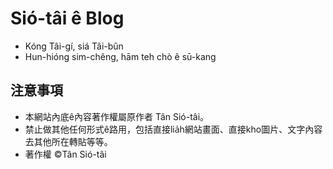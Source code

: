 # Sió-tâi ê Blog
* Kóng Tâi-gí, siá Tâi-bûn
* Hun-hióng sim-chêng, hām teh chò ê sū-kang

## 注意事項
* 本網站內底ê內容著作權屬原作者 Tân Sió-tâi。
* 禁止做其他任何形式ê路用，包括直接lia̍h網站畫面、直接kho͘圖片、文字內容去其他所在轉貼等等。
* 著作權 ©Tân Sió-tâi
